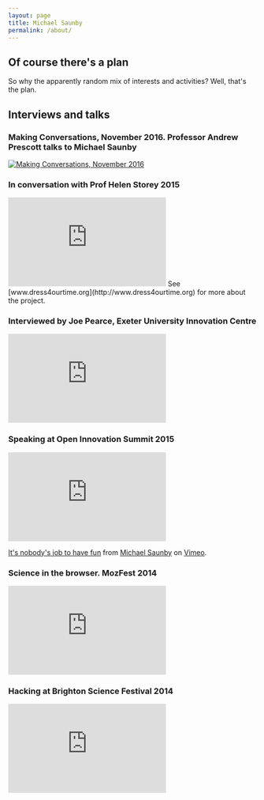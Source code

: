 ```yaml
---
layout: page
title: Michael Saunby
permalink: /about/
---
```

## Of course there's a plan

So why the apparently random mix of interests and activities?  Well, that's the plan.

## Interviews and talks

### Making Conversations, November 2016. Professor Andrew Prescott talks to Michael Saunby
<a href="https://www.mixcloud.com/Resonance/making-conversations-1-november-2016/">
<img src="https://thumbnailer.mixcloud.com/unsafe/300x300/extaudio/1/4/c/3/46e9-b0aa-4499-b37d-486464a242b4"
alt="Making Conversations, November 2016">
</a>

### In conversation with Prof Helen Storey 2015
<iframe width="320" height="180" src="https://www.youtube.com/embed/co8fl17Ykv0?rel=0&amp;controls=0&amp;showinfo=0" frameborder="0" allowfullscreen></iframe>
See [www.dress4ourtime.org](http://www.dress4ourtime.org) for more about the project.

### Interviewed by Joe Pearce, Exeter University Innovation Centre 
<iframe width="320" height="180" src="https://www.youtube.com/embed/NDisud7nA2c" frameborder="0" allowfullscreen></iframe>

### Speaking at Open Innovation Summit 2015
<iframe src="https://player.vimeo.com/video/159621764" width="320" height="180" frameborder="0" webkitallowfullscreen mozallowfullscreen allowfullscreen></iframe>
<p><a href="https://vimeo.com/159621764">It&#039;s nobody&#039;s job to have fun</a> from <a href="https://vimeo.com/user38131988">Michael Saunby</a> on <a href="https://vimeo.com">Vimeo</a>.</p>

### Science in the browser. MozFest 2014
<iframe width="320" height="180" src="https://www.youtube.com/embed/xBGqO16RDKQ?rel=0&amp;controls=0&amp;showinfo=0" frameborder="0" allowfullscreen></iframe>

### Hacking at Brighton Science Festival 2014
<iframe width="320" height="180" src="https://www.youtube.com/embed/CDdmIk6Uk3E?rel=0&amp;controls=0&amp;showinfo=0" frameborder="0" allowfullscreen></iframe>
